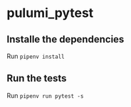 # pulumi_pytest

## Installe the dependencies

Run `pipenv install`

## Run the tests

Run `pipenv run pytest -s`
